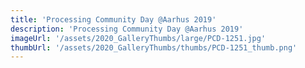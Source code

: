 ```yaml
---
title: 'Processing Community Day @Aarhus 2019'
description: 'Processing Community Day @Aarhus 2019'
imageUrl: '/assets/2020_GalleryThumbs/large/PCD-1251.jpg'
thumbUrl: '/assets/2020_GalleryThumbs/thumbs/PCD-1251_thumb.png'
---
```

